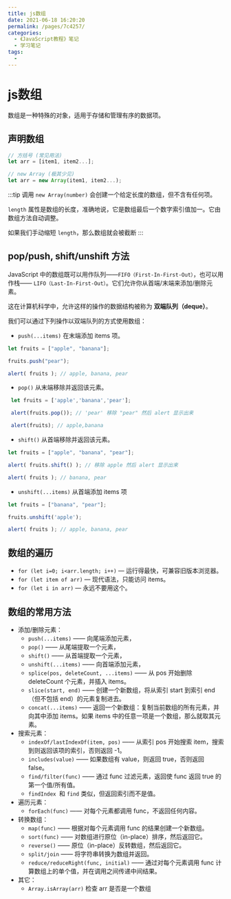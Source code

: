 ```yaml
---
title: js数组
date: 2021-06-18 16:20:20
permalink: /pages/7c4257/
categories:
  - 《JavaScript教程》笔记
  - 学习笔记
tags:
  - 
---
```

# js数组
数组是一种特殊的对象，适用于存储和管理有序的数据项。

## 声明数组
```js
// 方括号 (常见用法)
let arr = [item1, item2...];

// new Array (极其少见)
let arr = new Array(item1, item2...);
```
:::tip
调用 `new Array(number)` 会创建一个给定长度的数组，但不含有任何项。

`length` 属性是数组的长度，准确地说，它是数组最后一个数字索引值加一。它由数组方法自动调整。

如果我们手动缩短 `length`，那么数组就会被截断
:::

## pop/push, shift/unshift 方法

JavaScript 中的数组既可以用作队列——`FIFO（First-In-First-Out）`，也可以用作栈—— `LIFO（Last-In-First-Out）`。它们允许你从首端/末端来添加/删除元素。

这在计算机科学中，允许这样的操作的数据结构被称为 __双端队列（deque）__。

我们可以通过下列操作以双端队列的方式使用数组：

+ `push(...items)` 在末端添加 items 项。

```js
let fruits = ["apple", "banana"];

fruits.push("pear");

alert( fruits ); // apple, banana, pear
```

+ `pop()` 从末端移除并返回该元素。

```js
 let fruits = ['apple','banana','pear'];

 alert(fruits.pop()); // 'pear' 移除 "pear" 然后 alert 显示出来

 alert(fruits); // apple,banana
```

+ `shift()` 从首端移除并返回该元素。

```js
let fruits = ["apple", "banana", "pear"];

alert( fruits.shift() ); // 移除 apple 然后 alert 显示出来

alert( fruits ); // banana, pear
```

+ `unshift(...items)` 从首端添加 items 项

```js
let fruits = ["banana", "pear"];

fruits.unshift('apple');

alert( fruits ); // apple, banana, pear
```

## 数组的遍历

+ `for (let i=0; i<arr.length; i++)` — 运行得最快，可兼容旧版本浏览器。
+ `for (let item of arr)` — 现代语法，只能访问 items。
+ `for (let i in arr)` — 永远不要用这个。

## 数组的常用方法
+ 添加/删除元素：
    - `push(...items)` —— 向尾端添加元素，
    - `pop()` —— 从尾端提取一个元素，
    - `shift()` —— 从首端提取一个元素，
    - `unshift(...items)` —— 向首端添加元素，
    - `splice(pos, deleteCount, ...items)` —— 从 pos 开始删除 deleteCount 个元素，并插入 items。
    - `slice(start, end)` —— 创建一个新数组，将从索引 start 到索引 end（但不包括 end）的元素复制进去。
    - `concat(...items)` —— 返回一个新数组：复制当前数组的所有元素，并向其中添加 items。如果 items 中的任意一项是一个数组，那么就取其元素。
+ 搜索元素：
    - `indexOf/lastIndexOf(item, pos)` —— 从索引 pos 开始搜索 item，搜索到则返回该项的索引，否则返回 -1。
    - `includes(value)` —— 如果数组有 value，则返回 true，否则返回 false。
    - `find/filter(func)` —— 通过 func 过滤元素，返回使 func 返回 true 的第一个值/所有值。
    - `findIndex `和 `find` 类似，但返回索引而不是值。
+ 遍历元素：
    - `forEach(func)` —— 对每个元素都调用 func，不返回任何内容。
+ 转换数组：
    - `map(func)` —— 根据对每个元素调用 func 的结果创建一个新数组。
    - `sort(func)` —— 对数组进行原位（in-place）排序，然后返回它。
    - `reverse()` —— 原位（in-place）反转数组，然后返回它。
    - `split/join` —— 将字符串转换为数组并返回。
    - `reduce/reduceRight(func, initial)` —— 通过对每个元素调用 func 计算数组上的单个值，并在调用之间传递中间结果。
+ 其它：
    - `Array.isArray(arr)` 检查 arr 是否是一个数组